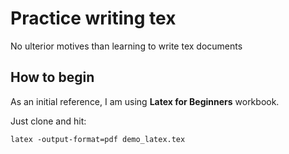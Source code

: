 # Practice writing tex
No ulterior motives than learning to write tex documents

## How to begin

As an initial reference, I am using **Latex for Beginners** workbook.

Just clone and hit:

```
latex -output-format=pdf demo_latex.tex
```
